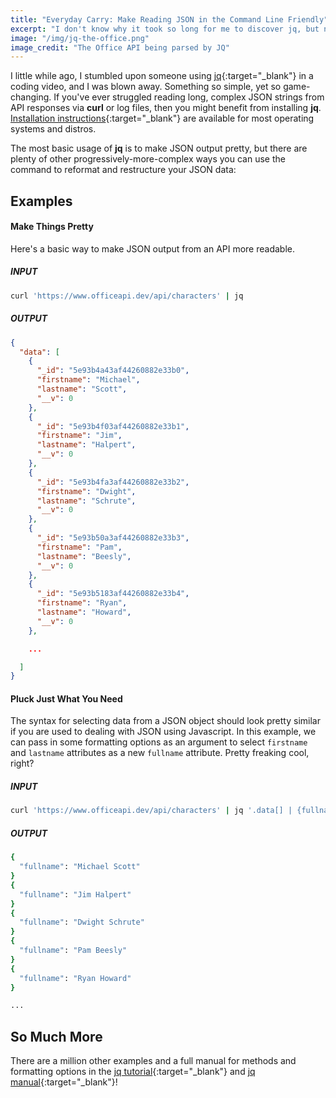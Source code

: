 ```yaml
---
title: "Everyday Carry: Make Reading JSON in the Command Line Friendly"
excerpt: "I don't know why it took so long for me to discover jq, but now I can't live without it."
image: "/img/jq-the-office.png"
image_credit: "The Office API being parsed by JQ"
---
```


I little while ago, I stumbled upon someone using [jq](https://stedolan.github.io/jq/){:target="_blank"} in a coding video, and I was blown away. Something so simple, yet so game-changing.
If you've ever struggled reading long, complex JSON strings from API responses via **curl** or log files, then you might benefit from installing **jq**. [Installation instructions](https://stedolan.github.io/jq/download/){:target="_blank"} are available for most operating systems and distros.

The most basic usage of **jq** is to make JSON output pretty, but there are plenty of other progressively-more-complex ways you can use the command to reformat and restructure your JSON data:

## Examples

#### Make Things Pretty

Here's a basic way to make JSON output from an API more readable.

##### INPUT

```bash
curl 'https://www.officeapi.dev/api/characters' | jq
```

##### OUTPUT

```json
{
  "data": [
    {
      "_id": "5e93b4a43af44260882e33b0",
      "firstname": "Michael",
      "lastname": "Scott",
      "__v": 0
    },
    {
      "_id": "5e93b4f03af44260882e33b1",
      "firstname": "Jim",
      "lastname": "Halpert",
      "__v": 0
    },
    {
      "_id": "5e93b4fa3af44260882e33b2",
      "firstname": "Dwight",
      "lastname": "Schrute",
      "__v": 0
    },
    {
      "_id": "5e93b50a3af44260882e33b3",
      "firstname": "Pam",
      "lastname": "Beesly",
      "__v": 0
    },
    {
      "_id": "5e93b5183af44260882e33b4",
      "firstname": "Ryan",
      "lastname": "Howard",
      "__v": 0
    },

    ...

  ]
}

```

#### Pluck Just What You Need

The syntax for selecting data from a JSON object should look pretty similar if you are used to dealing with JSON using Javascript. In this example, we can pass in some formatting options as an argument to select `firstname` and `lastname` attributes as a new `fullname` attribute. Pretty freaking cool, right?

##### INPUT

```bash
curl 'https://www.officeapi.dev/api/characters' | jq '.data[] | {fullname: "\(.firstname) \(.lastname)"}'
```

##### OUTPUT
```bash
{
  "fullname": "Michael Scott"
}
{
  "fullname": "Jim Halpert"
}
{
  "fullname": "Dwight Schrute"
}
{
  "fullname": "Pam Beesly"
}
{
  "fullname": "Ryan Howard"
}

...

```

## So Much More

There are a million other examples and a full manual for methods and formatting options in the [jq tutorial](https://stedolan.github.io/jq/tutorial/){:target="_blank"} and [jq manual](https://stedolan.github.io/jq/manual/){:target="_blank"}!
